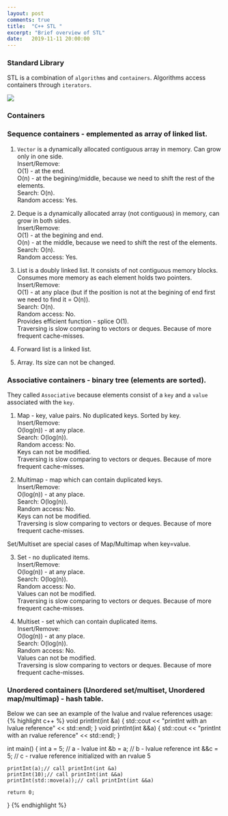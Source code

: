 ```yaml
---
layout: post
comments: true
title:  "C++ STL "
excerpt: "Brief overview of STL"
date:   2019-11-11 20:00:00
---
```


### Standard Library
STL is a combination of `algorithms` and `containers`. Algorithms access containers through `iterators`.
<div class="imgcap">
<img src="/assets/c-plus-pluc-stl/stl.jpg">
</div>

### Containers
### Sequence containers - emplemented as array of linked list.
1. `Vector` is a dynamically allocated contiguous array in memory. Can grow only in one side.  
Insert/Remove:  
O(1) - at the end.  
O(n) - at the begining/middle, because we need to shift the rest of the elements.  
Search: O(n).  
Random access: Yes.  

2. Deque is a dynamically allocated array (not contiguous) in memory, can grow in both sides.  
Insert/Remove:  
O(1) - at the begining and end.  
O(n) - at the middle, because we need to shift the rest of the elements.  
Search: O(n).  
Random access: Yes.  

3. List is a doubly linked list. It consists of not contiguous memory blocks. Consumes more memory as each element holds two pointers.   
Insert/Remove:  
O(1) - at any place (but if the position is not at the begining of end first we need to find it = O(n)).   
Search: O(n).  
Random access: No.  
Provides efficient function - splice O(1).  
Traversing is slow comparing to vectors or deques. Because of more frequent cache-misses.  

4. Forward list is a linked list.  

5. Array. Its size can not be changed.  

### Associative containers - binary tree (elements are sorted).  
They called `Associative` because elements consist of a `key` and a `value` associated with the `key`.  
1. Map - key, value pairs. No duplicated keys. Sorted by key.  
Insert/Remove:  
O(log(n)) - at any place.  
Search: O(log(n)).  
Random access: No.  
Keys can not be modified.  
Traversing is slow comparing to vectors or deques. Because of more frequent cache-misses.  

2. Multimap - map which can contain duplicated keys.  
Insert/Remove:  
O(log(n)) - at any place.  
Search: O(log(n)).  
Random access: No.  
Keys can not be modified.  
Traversing is slow comparing to vectors or deques. Because of more frequent cache-misses.  

Set/Multiset are special cases of Map/Multimap when key=value.  

3. Set - no duplicated items.  
Insert/Remove:  
O(log(n)) - at any place.  
Search: O(log(n)).  
Random access: No.  
Values can not be modified.  
Traversing is slow comparing to vectors or deques. Because of more frequent cache-misses.  

4. Multiset - set which can contain duplicated items.  
Insert/Remove:  
O(log(n)) - at any place.  
Search: O(log(n)).  
Random access: No.  
Values can not be modified.  
Traversing is slow comparing to vectors or deques. Because of more frequent cache-misses.  



### Unordered containers (Unordered set/multiset, Unordered map/multimap) - hash table.


Below we can see an example of the lvalue and rvalue references usage:
{% highlight c++ %}
void printInt(int &a) { std::cout << "printInt with an lvalue reference" << std::endl; }
void printInt(int &&a) { std::cout << "printInt with an rvalue reference" << std::endl; }

int main()
{
    int a = 5; // a - lvalue
    int &b = a; // b - lvalue reference
    int &&c = 5; // c - rvalue reference initialized with an rvalue 5
    
    printInt(a);// call printInt(int &a)
    printInt(10);// call printInt(int &&a)
    printInt(std::move(a));// call printInt(int &&a)
    
    return 0;
}
{% endhighlight %}
